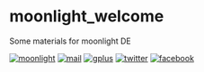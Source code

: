 moonlight_welcome
=================

Some materials for moonlight DE

[moonlight]: http://seosova.ru/moonlight/img/logowelcomebig.png
[mail]: http://seosova.ru/moonlight/img/maillogo.png
[gplus]: http://seosova.ru/moonlight/img/gpluslogo.png
[twitter]: http://seosova.ru/moonlight/img/twitterlogo.png
[facebook]: http://seosova.ru/moonlight/img/facebooklogo.png

[moonlight-blog]: http://moonlightde.blogspot.ru/
[link-mail]: http://freelists.org/list/moonlight_desktop
[link-gplus]: https://plus.google.com/u/0/106073381586416542932
[link-twitter]: https://twitter.com/moonlightDE
[link-facebook]: https://www.facebook.com/moonlightDE


[![moonlight]][moonlight-blog]
[![mail]][link-mail]
[![gplus]][link-gplus]
[![twitter]][link-twitter]
[![facebook]][link-facebook] 
